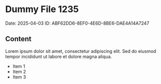 # Dummy File 1235

Date: 2025-04-03
ID: ABF62DD6-8EF0-4E6D-8BE6-DAE4A14A7247

## Content

Lorem ipsum dolor sit amet, consectetur adipiscing elit.
Sed do eiusmod tempor incididunt ut labore et dolore magna aliqua.

* Item 1
* Item 2
* Item 3
